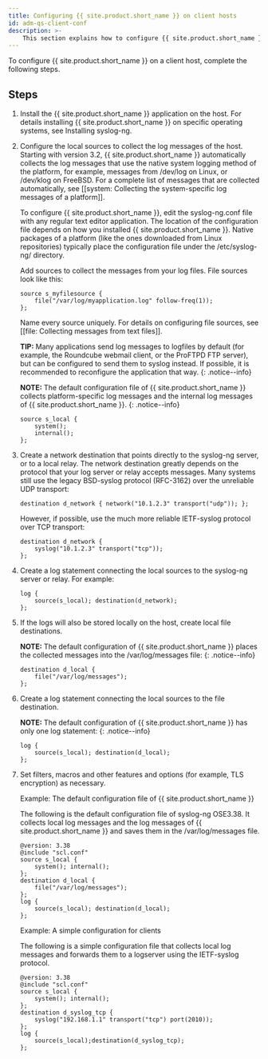 ```yaml
---
title: Configuring {{ site.product.short_name }} on client hosts
id: adm-qs-client-conf
description: >-
    This section explains how to configure {{ site.product.short_name }} on a client host.
---
```


To configure {{ site.product.short_name }} on a client host, complete the following steps.

## Steps

1. Install the {{ site.product.short_name }} application on the host. For details
    installing {{ site.product.short_name }} on specific operating systems, see
    Installing syslog-ng.
2. Configure the local sources to collect the log messages of the host.
    Starting with version 3.2, {{ site.product.short_name }} automatically collects the
    log messages that use the native system logging method of the
    platform, for example, messages from /dev/log on Linux, or /dev/klog
    on FreeBSD. For a complete list of messages that are collected
    automatically, see [[system: Collecting the system-specific log messages of a platform]].

    To configure {{ site.product.short_name }}, edit the syslog-ng.conf file with any
    regular text editor application. The location of the configuration
    file depends on how you installed {{ site.product.short_name }}. Native packages of
    a platform (like the ones downloaded from Linux repositories)
    typically place the configuration file under the /etc/syslog-ng/
    directory.

    Add sources to collect the messages from your log files. File
    sources look like this:

    ```config
    source s_myfilesource {
        file("/var/log/myapplication.log" follow-freq(1));
    };
    ```

    Name every source uniquely. For details on configuring file sources,
    see [[file: Collecting messages from text files]].

    **TIP:** Many applications send log messages to logfiles by default (for
    example, the Roundcube webmail client, or the ProFTPD FTP server),
    but can be configured to send them to syslog instead. If possible,
    it is recommended to reconfigure the application that way.
    {: .notice--info}

    **NOTE:** The default configuration file of {{ site.product.short_name }} collects
    platform-specific log messages and the internal log messages of
    {{ site.product.short_name }}.
    {: .notice--info}

    ```config
    source s_local {
        system();
        internal();
    };
    ```

3. Create a network destination that points directly to the syslog-ng
    server, or to a local relay. The network destination greatly depends
    on the protocol that your log server or relay accepts messages. Many
    systems still use the legacy BSD-syslog protocol (RFC-3162) over the
    unreliable UDP transport:

    ```config
    destination d_network { network("10.1.2.3" transport("udp")); };
    ```

    However, if possible, use the much more reliable IETF-syslog
    protocol over TCP transport:

    ```config
    destination d_network {
        syslog("10.1.2.3" transport("tcp"));
    };
    ```

4. Create a log statement connecting the local sources to the syslog-ng
    server or relay. For example:

    ```config
    log {
        source(s_local); destination(d_network);
    };
    ```

5. If the logs will also be stored locally on the host, create local
    file destinations.

    **NOTE:** The default configuration of {{ site.product.short_name }} places the
    collected messages into the /var/log/messages file:
    {: .notice--info}

    ```config
    destination d_local {
        file("/var/log/messages");
    };
    ```

6. Create a log statement connecting the local sources to the file
    destination.

    **NOTE:** The default configuration of {{ site.product.short_name }} has only one log
    statement:
    {: .notice--info}

    ```config
    log {
        source(s_local); destination(d_local);
    };
    ```

7. Set filters, macros and other features and options (for example, TLS
    encryption) as necessary.

    Example: The default configuration file of {{ site.product.short_name }}

    The following is the default configuration file of syslog-ng
    OSE3.38. It collects local log messages and the log messages of
    {{ site.product.short_name }} and saves them in the /var/log/messages file.

    ```config
    @version: 3.38
    @include "scl.conf"
    source s_local {
        system(); internal();
    };
    destination d_local {
        file("/var/log/messages");
    };
    log {
        source(s_local); destination(d_local);
    };
    ```

    Example: A simple configuration for clients

    The following is a simple configuration file that collects local log
    messages and forwards them to a logserver using the IETF-syslog
    protocol.

    ```config
    @version: 3.38
    @include "scl.conf"
    source s_local {
        system(); internal();
    };
    destination d_syslog_tcp {
        syslog("192.168.1.1" transport("tcp") port(2010));
    };
    log {
        source(s_local);destination(d_syslog_tcp);
    };
    ```
